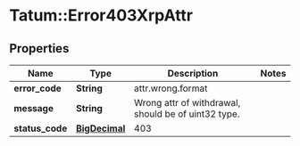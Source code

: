# Tatum::Error403XrpAttr

## Properties
Name | Type | Description | Notes
------------ | ------------- | ------------- | -------------
**error_code** | **String** | attr.wrong.format | 
**message** | **String** | Wrong attr of withdrawal, should be of uint32 type. | 
**status_code** | [**BigDecimal**](BigDecimal.md) | 403 | 

